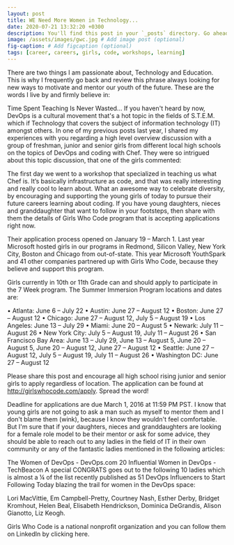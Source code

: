 ```yaml
---
layout: post
title: WE Need More Women in Technology...
date: 2020-07-21 13:32:20 +0300
description: You'll find this post in your `_posts` directory. Go ahead and edit it and re-build the site to see your changes. # Add post description (optional)
image: /assets/images/gwc.jpg # Add image post (optional)
fig-caption: # Add figcaption (optional)
tags: [career, careers, girls, code, workshops, learning]
---
```


There are two things I am passionate about, Technology and Education.  This is why I frequently go back and review this phrase always looking for new ways to motivate and mentor our youth of the future.  These are the words I live by and firmly believe in:

Time Spent Teaching Is Never Wasted...
If you haven't heard by now, DevOps is a cultural movement that's a hot topic in the fields of S.T.E.M. which if Technology that covers the subject of information technology (IT) amongst others.  In one of my previous posts last year, I shared my experiences with you regarding a high level overview discussion with a group of freshman, junior and senior girls from different local high schools on the topics of DevOps and coding with Chef.  They were so intrigued about this topic discussion, that one of the girls commented:

The first day we went to a workshop that specialized in teaching us what Chef is.  It’s basically infrastructure as code, and that was really interesting and really cool to learn about.
What an awesome way to celebrate diversity, by encouraging and supporting the young girls of today to pursue their future careers learning about coding.  If you have young daughters, nieces and granddaughter that want to follow in your footsteps, then share with them the details of Girls Who Code program that is accepting applications right now.

Their application process opened on January 19 – March 1.  Last year Microsoft hosted girls in our programs in Redmond, Silicon Valley, New York City, Boston and Chicago from out-of-state.  This year Microsoft YouthSpark and 41 other companies partnered up with Girls Who Code, because they believe and support this program.

Girls currently in 10th or 11th Grade can and should apply to participate in the 7 Week program. The Summer Immersion Program locations and dates are:

•  Atlanta: June 6 – July 22
•  Austin: June 27 – August 12
•  Boston: June 27 – August 12
•  Chicago: June 27 – August 12, July 5 – August 19
•  Los Angeles: June 13 – July 29
•  Miami: June 20 – August 5
•  Newark: July 11 – August 26
•  New York City: July 5 – August 19, July 11 – August 26
•  San Francisco Bay Area: June 13 – July 29, June 13 – August 5,
   June 20 – August 5, June 20 – August 12, June 27 – August 12
•  Seattle: June 27 – August 12, July 5 – August 19, July 11 – August 26
•  Washington DC: June 27 – August 12

Please share this post and encourage all high school rising junior and senior girls to apply regardless of location.  The application can be found at http://girlswhocode.com/apply.  Spread the word!

Deadline for applications are due
March 1, 2016 at 11:59 PM PST.
I know that young girls are not going to ask a man such as myself to mentor them and I don't blame them (wink), because I know they wouldn't feel comfortable.  But I'm sure that if your daughters, nieces and granddaughters are looking for a female role model to be their mentor or ask for some advice, they should be able to reach out to any ladies in the field of IT in their own community or any of the fantastic ladies mentioned in the following articles:

The Women of DevOps - DevOps.com
20 Influential Women in DevOps - TechBeacon
A special CONGRATS goes out to the following 10 ladies which is almost a ¼ of the list recently published as 51 DevOps Influencers to Start Following Today blazing the trail for women in the DevOps space:

Lori MacVittie, Em Campbell-Pretty, Courtney Nash, Esther Derby, Bridget Kromhout, Helen Beal, Elisabeth Hendrickson, Dominica DeGrandis, Alison Gianotto, Liz Keogh.

Girls Who Code is a national nonprofit organization and you can follow them on LinkedIn by clicking here.


